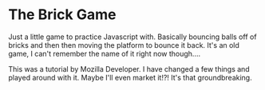 <h1>The Brick Game</h1>

<p>Just a little game to practice Javascript with. Basically bouncing balls off of bricks and then then moving the platform to bounce it back. It's an old game, I can't remember the name of it right now though....</p>

<p>This was a tutorial by Mozilla Developer. I have changed a few things and played around with it. Maybe I'll even market it!?! It's that groundbreaking. </p>